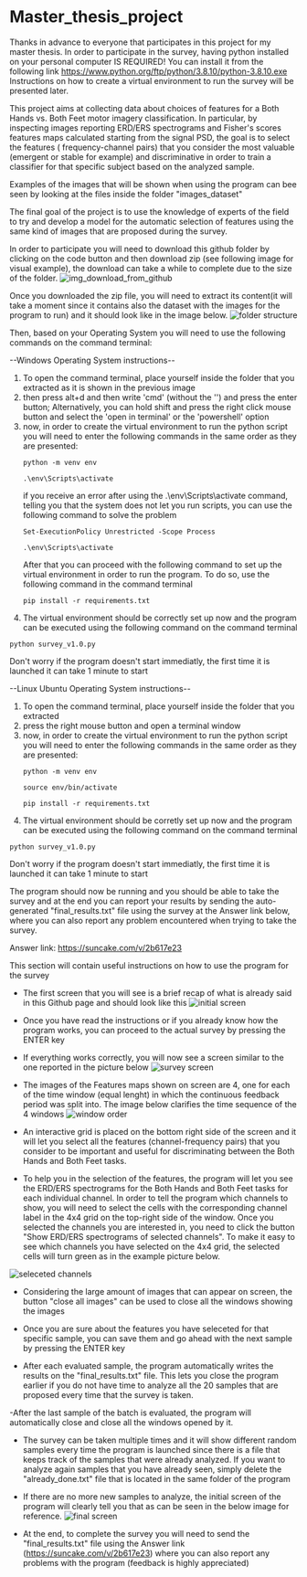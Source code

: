 # Master_thesis_project

Thanks in advance to everyone that participates in this project for my master thesis.
In order to participate in the survey, having python installed on your personal computer IS REQUIRED! You can install it from the following link https://www.python.org/ftp/python/3.8.10/python-3.8.10.exe
Instructions on how to create a virtual environment to run the survey will be presented later.

This project aims at collecting data about choices of features for a Both Hands vs. Both Feet motor imagery classification.
In particular, by inspecting images reporting ERD/ERS spectrograms and Fisher's scores features maps calculated starting from the signal PSD, the goal is to select the features ( frequency-channel pairs) that you consider the most valuable (emergent or stable for example) and discriminative in order to train a classifier for that specific subject based on the analyzed sample.

Examples of the images that will be shown when using the program can bee seen by looking at the files inside the folder "images_dataset"

The final goal of the project is to use the knowledge of experts of the field to try and develop a model for the automatic selection of features using the same kind of images that are proposed during the survey.

In order to participate you will need to download this github folder by clicking on the code button and then download zip (see following image for visual example), the download can take a while to complete due to the size of the folder.
![img_download_from_github](https://github.com/user-attachments/assets/3a350d7d-9a02-4059-b979-7048b87c80d6)


Once you downloaded the zip file, you will need to extract its content(it will take a moment since it contains also the dataset with the images for the program to run) and it should look like in the image below.
![folder structure](https://github.com/user-attachments/assets/8e800296-2c81-42fd-b134-37abc1ac2ebe)

Then, based on your Operating System you will need to use the following commands on the command terminal:

--Windows Operating System instructions--
1) To open the command terminal, place yourself inside the folder that you extracted as it is shown in the previous image
2) then press alt+d and then write 'cmd' (without the '') and press the enter button; Alternatively, you can hold shift and press the right click mouse button and select the 'open in terminal' or the 'powershell' option
3) now, in order to create the virtual environment to run the python script you will need to enter the following commands in the same order as they are presented:
   ```console
   python -m venv env
   ```
   ```console
   .\env\Scripts\activate
   ```
   if you receive an error after using the .\env\Scripts\activate command, telling you that the system does not let you run scripts, you can use the following command to solve the problem
   ```console
   Set-ExecutionPolicy Unrestricted -Scope Process
   ```
   ```console
   .\env\Scripts\activate
   ```
   After that you can proceed with the following command to set up the virtual environment in order to run the program. To do so, use the following command in the command terminal
   ```console
   pip install -r requirements.txt
    ```
5) The virtual environment should be correctly set up now and the program can be executed using the following command on the command terminal
  ```console
  python survey_v1.0.py
  ```
Don't worry if the program doesn't start immediatly, the first time it is launched it can take 1 minute to start

--Linux Ubuntu Operating System instructions--
1) To open the command terminal, place yourself inside the folder that you extracted
2) press the right mouse button and open a terminal window
3) now, in order to create the virtual environment to run the python script you will need to enter the following commands in the same order as they are presented:
   ```console
   python -m venv env
   ```
   ```console
   source env/bin/activate
   ```
   ```console
   pip install -r requirements.txt
   ```
4) The virtual environment should be corretly set up now and the program can be executed using the following command on the command terminal
  ```console
  python survey_v1.0.py
  ```
Don't worry if the program doesn't start immediatly, the first time it is launched it can take 1 minute to start

The program should now be running and you should be able to take the survey and at the end you can report your results by sending the auto-generated "final_results.txt" file using the survey at the Answer link below, where you can also report any problem encountered when trying to take the survey.

Answer link: https://suncake.com/v/2b617e23

This section will contain useful instructions on how to use the program for the survey

- The first screen that you will see is a brief recap of what is already said in this Github page and should look like this
![initial screen](https://github.com/user-attachments/assets/e4388d59-5c9e-424d-aa5c-7ea8e62424c0)

- Once you have read the instructions or if you already know how the program works, you can proceed to the actual survey by pressing the ENTER key

- If everything works correctly, you will now see a screen similar to the one reported in the picture below
![survey screen](https://github.com/user-attachments/assets/28aa5276-4462-4c7b-a091-5d0d8bc92a9a)


- The images of the Features maps shown on screen are 4, one for each of the time window (equal lenght) in which the continuous feedback period was split into. The image below clarifies the time sequence of the 4 windows
![window order](https://github.com/user-attachments/assets/6b1b38fb-198b-4aa9-aee5-e470e7883c38)

- An interactive grid is placed on the bottom right side of the screen and it will let you select all the features (channel-frequency pairs) that you consider to be important and useful for discriminating between the Both Hands and Both Feet tasks.
- To help you in the selection of the features, the program will let you see the ERD/ERS spectrograms for the Both Hands and Both Feet tasks for each individual channel. In order to tell the program which channels to show, you will need to select the cells with the corresponding channel label in the 4x4 grid on the top-right side of the window. Once you selected the channels you are interested in, you need to click the button "Show ERD/ERS spectrograms of selected channels". To make it easy to see which channels you have selected on the 4x4 grid, the selected cells will turn green as in the example picture below.

![seleceted channels](https://github.com/user-attachments/assets/72547a13-375d-4e67-9292-dad6abc5204e)

- Considering the large amount of images that can appear on screen, the button "close all images" can be used to close all the windows showing the images

- Once you are sure about the features you have seleceted for that specific sample, you can save them and go ahead with the next sample by pressing the ENTER key

- After each evaluated sample, the program automatically writes the results on the "final_results.txt" file. This lets you close the program earlier if you do not have time to analyze all the 20 samples that are proposed every time that the survey is taken.

-After the last sample of the batch is evaluated, the program will automatically close and close all the windows opened by it.

- The survey can be taken multiple times and it will show different random samples every time the program is launched since there is a file that keeps track of the samples that were already analyzed. If you want to analyze again samples that you have already seen, simply delete the "already_done.txt" file that is located in the same folder of the program

- If there are no more new samples to analyze, the initial screen of the program will clearly tell you that as can be seen in the below image for reference.
![final screen](https://github.com/user-attachments/assets/349c40ff-80a4-4c5b-b984-79b96572df00)

- At the end, to complete the survey you will need to send the "final_results.txt" file using the Answer link (https://suncake.com/v/2b617e23) where you can also report any problems with the program (feedback is highly appreciated)

